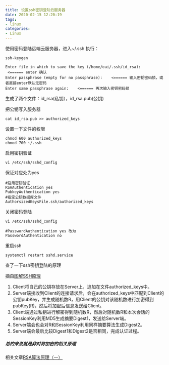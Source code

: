 ```yaml
---
title: 设置ssh密钥登陆云服务器
date: 2020-02-15 12:20:19
tags:
- linux
categories:
- Linux
---
```


使用密码登陆远端云服务器，进入~/.ssh
执行：
```
ssh-keygen
```
```
Enter file in which to save the key (/home/eai/.ssh/id_rsa):    <====== enter 确认
Enter passphrase (empty for no passphrase):    <====== 输入密钥密码锁，或者直接enter默认无密码
Enter same passphrase again:    <====== 再次输入密钥密码锁
```
生成了两个文件：id_rsa(私钥），id_rsa.pub(公钥)  

把公钥写入服务器
```
cat id_rsa.pub >> authorized_keys
```
设置一下文件的权限
```
chmod 600 authorized_keys
chmod 700 ~/.ssh 
```
启用密钥验证
```
vi /etc/ssh/sshd_config
```
保证对应处为yes
```
#启用密钥验证
RSAAuthentication yes
PubkeyAuthentication yes
#指定公钥数据库文件
AuthorsizedKeysFile.ssh/authorized_keys
```
关闭密码登陆
```
vi /etc/ssh/sshd_config
```
```
#PasswordAuthentication yes 改为
PasswordAuthentication no
```
重启ssh
```
systemctl restart sshd.service
```

查了一下ssh密钥登陆的原理

摘自[图解SSH原理](https://www.jianshu.com/p/33461b619d53)

1. Client将自己的公钥存放在Server上，追加在文件authorized_keys中。  
2. Server端接收到Client的连接请求后，会在authorized_keys中匹配到Client的公钥pubKey，并生成随机数R，用Client的公钥对该随机数进行加密得到pubKey(R)，然后将加密后信息发送给Client。  
3. Client端通过私钥进行解密得到随机数R，然后对随机数R和本次会话的SessionKey利用MD5生成摘要Digest1，发送给Server端。  
4. Server端会也会对R和SessionKey利用同样摘要算法生成Digest2。  
5. Server端会最后比较Digest1和Digest2是否相同，完成认证过程。  

##### 总的来说就是非对称加密的相关原理

相关文章[RSA算法原理（一）](https://www.ruanyifeng.com/blog/2013/06/rsa_algorithm_part_one.html)